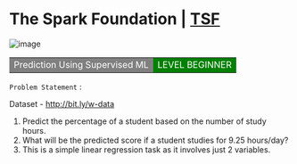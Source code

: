 # The Spark Foundation | [TSF](https://www.thesparksfoundationsingapore.org/)

![image](https://github.com/raqeebhashmi/Score_Prediction/assets/77921588/af563762-7fc2-42b9-aecc-6142f154b199)

<table>
  <tr>
    <td style="background-color: grey; color: white;">Prediction Using Supervised ML</td>
    <td style="background-color: green; color: white;">LEVEL BEGINNER</td>
  </tr>
</table>

`Problem Statement` :

Dataset - http://bit.ly/w-data
   1. Predict the percentage of a student based on the number of study hours.
   2. What will be the predicted score if a student studies for 9.25 hours/day?
   3. This is a simple linear regression task as it involves just 2 variables.

